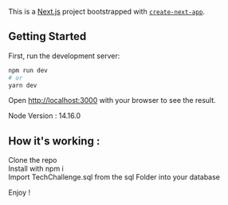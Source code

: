 This is a [Next.js](https://nextjs.org/) project bootstrapped with [`create-next-app`](https://github.com/vercel/next.js/tree/canary/packages/create-next-app).

## Getting Started

First, run the development server:

```bash
npm run dev
# or
yarn dev
```

Open [http://localhost:3000](http://localhost:3000) with your browser to see the result.

Node Version : 14.16.0

## How it's working :

Clone the repo  
Install with npm i  
Import TechChallenge.sql from the sql Folder into your database

Enjoy !
